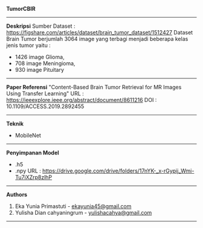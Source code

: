 

**TumorCBIR**

-------------------------------------------------------------------------------------------------------------

**Deskripsi**
Sumber Dataset : https://figshare.com/articles/dataset/brain_tumor_dataset/1512427
Dataset Brain Tumor berjumlah 3064 image yang terbagi menjadi beberapa kelas jenis tumor yaitu :
- 1426 image Glioma,
- 708 image Meningioma,
- 930 image Pituitary

-------------------------------------------------------------------------------------------------------------

**Paper Referensi**
"Content-Based Brain Tumor Retrieval for MR Images Using Transfer Learning" 
URL : https://ieeexplore.ieee.org/abstract/document/8611216
DOI : 10.1109/ACCESS.2019.2892455 

-------------------------------------------------------------------------------------------------------------

**Teknik**
- MobileNet

-------------------------------------------------------------------------------------------------------------

**Penyimpanan Model**
- .h5
- .npy
URL : https://drive.google.com/drive/folders/17nYK-_x-rGypij_Wmi-Tu7iXZrp8zlhP

-------------------------------------------------------------------------------------------------------------

**Authors**
1. Eka Yunia Primastuti - ekayunia45@gmail.com
2. Yulisha Dian cahyaningrum - yulishacahya@gmail.com

-------------------------------------------------------------------------------------------------------------

